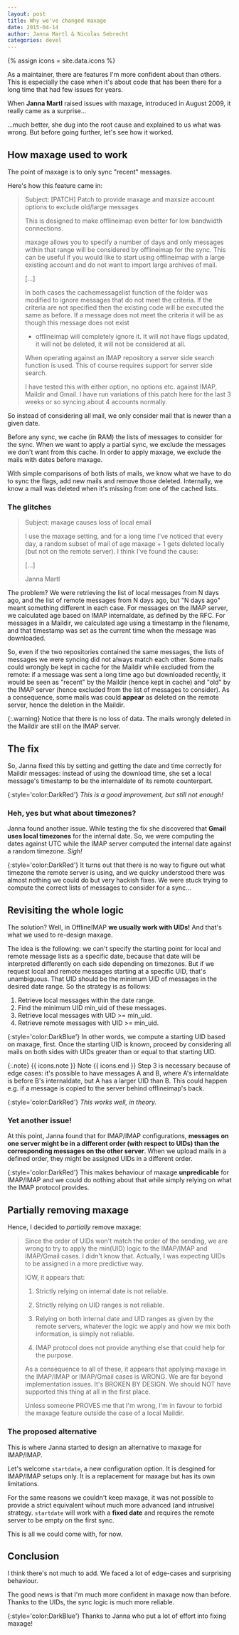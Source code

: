 ```yaml
---
layout: post
title: Why we've changed maxage
date: 2015-04-14
author: Janna Martl & Nicolas Sebrecht
categories: devel
---
```


{% assign icons = site.data.icons %}


As a maintainer, there are features I'm more confident about than others. This is especially the case when it's about code that has been there for a long time that had few issues for years.

When **Janna Martl** raised issues with maxage, introduced in August 2009, it really came as a surprise...

<!--more-->

...much better, she dug into the root cause and explained to us what was wrong. But before going further, let's see how it worked.


## How maxage used to work

The point of maxage is to only sync "recent" messages.

Here's how this feature came in:

> Subject: [PATCH] Patch to provide maxage and maxsize account options to exclude old/large messages
> 
> This is designed to make offlineimap even better for low bandwidth connections.
> 
> maxage allows you to specify a number of days and only messages within
> that range will be considered by offlineimap for the sync.  This can be
> useful if you would like to start using offlineimap with a large
> existing account and do not want to import large archives of mail.
> 
> [...]
> 
> In both cases the cachemessagelist function of the folder was modified to ignore
> messages that do not meet the criteria.  If the criteria are not specified
> then the existing code will be executed the same as before.  If a message
> does not meet the criteria it will be as though this message does not exist
> - offlineimap will completely ignore it.  It will not have flags updated,
> it will not be deleted, it will not be considered at all.
> 
> When operating against an IMAP repository a server side search function
> is used.  This of course requires support for server side search.
> 
> I have tested this with either option, no options etc. against IMAP, Maildir
> and Gmail.  I have run variations of this patch here for the last 3 weeks or
> so syncing about 4 accounts normally.

So instead of considering all mail, we only consider mail that is newer than a given date.

Before any sync, we cache (in RAM) the lists of messages to consider for the sync. When we want to apply a partial sync, we exclude the messages we don't want from this cache. In order to apply maxage, we exclude the mails with dates before maxage.

With simple comparisons of both lists of mails, we know what we have to do to sync the flags, add new mails and remove those deleted. Internally, we know a mail was deleted when it's missing from one of the cached lists.


### The glitches

> Subject: maxage causes loss of local email
>
> I use the maxage setting, and for a long time I've noticed that every
> day, a random subset of mail of age maxage + 1 gets deleted locally
> (but not on the remote server). I think I've found the cause:
>
> [...]
>
> Janna Martl

The problem? We were retrieving the list of local messages from N days ago, and the list of remote messages from N days ago, but "N days ago" meant something different in each case. For messages on the IMAP server, we calculated age based on IMAP internaldate, as defined by the RFC. For messages in a Maildir, we calculated age using a timestamp in the filename, and that timestamp was set as the current time when the message was downloaded.

So, even if the two repositories contained the same messages, the lists of messages we were syncing did not always match each other. Some mails could wrongly be kept in cache for the Maildir while excluded from the remote: if a message was sent a long time ago but downloaded recently, it would be seen as "recent" by the Maildir (hence kept in cache) and "old" by the IMAP server (hence excluded from the list of messages to consider). As a consequence, some mails was could **appear** as deleted on the remote server, hence the deletion in the Maildir.

{:.warning}
Notice that there is no loss of data. The mails wrongly deleted in the Maildir are still on the IMAP server.


## The fix

So, Janna fixed this by setting and getting the date and time correctly for Maildir messages: instead of using the download time, she set a local message's timestamp to be the internaldate of its remote counterpart.

{:style='color:DarkRed'}
*This is a good improvement, but still not enough!*


### Heh, yes but what about timezones?

Janna found another issue. While testing the fix she discovered that **Gmail uses local timezones** for the internal date. So, we were computing the dates against UTC while the IMAP server computed the internal date against a random timezone. *Sigh!*

{:style='color:DarkRed'}
It turns out that there is no way to figure out what timezone the remote server is using, and we quicky understood there was almost nothing we could do but very hackish fixes. We were stuck trying to compute the correct lists of messages to consider for a sync...


## Revisiting the whole logic

The solution? Well, in OfflineIMAP **we usually work with UIDs!** And that's what we used to re-design maxage.

The idea is the following: we can't specify the starting point for local and remote message lists as a specific date, because that date will be interpreted differently on each side depending on timezones. But if we request local and remote messages starting at a specific UID, that's unambiguous. That UID should be the minimum UID of messages in the desired date range. So the strategy is as follows:

1. Retrieve local messages within the date range.
2. Find the minimum UID min_uid of these messages.
3. Retrieve local messages with UID >= min_uid.
4. Retrieve remote messages with UID >= min_uid.

{:style='color:DarkBlue'}
In other words, we compute a starting UID based on maxage, first. Once the starting UID is known, proceed by considering all mails on both sides with UIDs greater than or equal to that starting UID.

{:.note}
{{ icons.note }} Note {{ icons.end }}
Step 3 is necessary because of edge cases: it's possible to have messages A and B, where A's internaldate is before B's internaldate, but A has a larger UID than B. This could happen e.g. if a message is copied to the server behind offlineimap's back.

{:style='color:DarkRed'}
*This works well, in theory.*


### Yet another issue!

At this point, Janna found that for IMAP/IMAP configurations, **messages on one server might be in a different order (with respect to UIDs) than the corresponding messages on the other server**. When we upload mails in a defined order, they might be assigned UIDs in a different order.

{:style='color:DarkRed'}
This makes behaviour of maxage **unpredicable** for IMAP/IMAP and we could do nothing about that while simply relying on what the IMAP protocol provides.


## Partially removing maxage

Hence, I decided to *partially* remove maxage:

> Since the order of UIDs won't match the order of the sending, we are
> wrong to try to apply the min(UID) logic to the IMAP/IMAP and IMAP/Gmail
> cases. I didn't know that. Actually, I was expecting UIDs to be assigned
> in a more predictive way.
> 
> IOW, it appears that:
> 
> 1. Strictly relying on internal date is not reliable.
> 
> 2. Strictly relying on UID ranges is not reliable.
> 
> 3. Relying on both internal date and UID ranges as given by the remote
>    servers, whatever the logic we apply and how we mix both information, is
>    simply not reliable.
> 
> 4. IMAP protocol does not provide anything else that could help for the
>    purpose.
> 
> As a consequence to all of these, it appears that applying maxage in the
> IMAP/IMAP or IMAP/Gmail cases is WRONG. We are far beyond implementation
> issues. It's BROKEN BY DESIGN. We should NOT have supported this thing at
> all in the first place.
> 
> 
> Unless someone PROVES me that I'm wrong, I'm in favour to forbid the
> maxage feature outside the case of a local Maildir.


### The proposed alternative

This is where Janna started to design an alternative to maxage for IMAP/IMAP.

Let's welcome `startdate`, a new configuration option. It is desgined for IMAP/IMAP setups only. It is a replacement for maxage but has its own limitations.

For the same reasons we couldn't keep maxage, it was not possible to provide a strict equivalent wihout much more advanced (and intrusive) strategy. `startdate` will work with a **fixed date** and requires the remote server to be empty on the first sync.

This is all we could come with, for now.


## Conclusion

I think there's not much to add. We faced a lot of edge-cases and surprising behaviour.

The good news is that I'm much more confident in maxage now than before. Thanks to the UIDs, the sync logic is much more reliable.

{:style='color:DarkBlue'}
Thanks to Janna who put a lot of effort into fixing maxage!

<!--
vim: ts=2 expandtab spelllang=en :
-->

